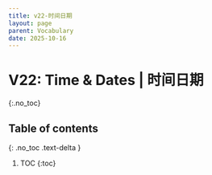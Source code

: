 ```yaml
---
title: v22-时间日期
layout: page
parent: Vocabulary
date: 2025-10-16
---
```


# V22: Time & Dates | 时间日期
{:.no_toc}

## Table of contents
{: .no_toc .text-delta }

1. TOC
{:toc}
